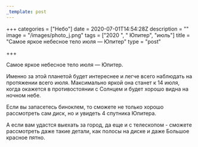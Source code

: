 ```yaml
---
_template: post
---
```





+++
categories = ["Небо"]
date = 2020-07-01T14:54:28Z
description = ""
image = "/images/photo_j.png"
tags = ["2020 ", " Юпитер", "июль"]
title = "Самое яркое небесное тело июля — Юпитер"
type = "post"

+++
  
Самое яркое небесное тело июля — Юпитер.

Именно за этой планетой будет интереснее и легче всего наблюдать на протяжении всего июля. Максимально яркой она станет к 14 июля, когда окажется в противостоянии с Солнцем и будет хорошо видна на ночном небе.  
  
Если вы запасетесь биноклем, то сможете не только хорошо рассмотреть сам диск, но и увидеть 4 спутника Юпитера.   
  
А если вам удастся выехать за город, да еще и с телескопом - сможете рассмотреть даже такие детали, как полосы на диске и даже Большое красное пятно.
